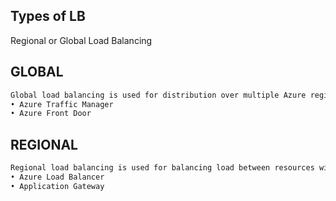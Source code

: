 ## Types of LB
Regional or Global Load Balancing

## GLOBAL
```sh
Global load balancing is used for distribution over multiple Azure regions
• Azure Traffic Manager
• Azure Front Door
```


## REGIONAL
```sh
Regional load balancing is used for balancing load between resources within the same region.
• Azure Load Balancer
• Application Gateway
```
